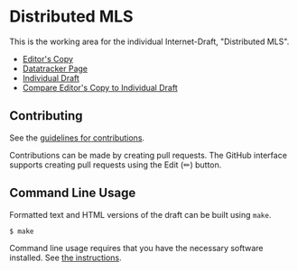 # Distributed MLS

This is the working area for the individual Internet-Draft, "Distributed MLS".

* [Editor's Copy](https://germ-mark.github.io/multi-mls-id/#go.draft-xue-multi-mls.html)
* [Datatracker Page](https://datatracker.ietf.org/doc/draft-xue-multi-mls)
* [Individual Draft](https://datatracker.ietf.org/doc/html/draft-xue-multi-mls)
* [Compare Editor's Copy to Individual Draft](https://germ-mark.github.io/multi-mls-id/#go.draft-xue-multi-mls.diff)


## Contributing

See the
[guidelines for contributions](https://github.com/germ-mark/multi-mls-id/blob/main/CONTRIBUTING.md).

Contributions can be made by creating pull requests.
The GitHub interface supports creating pull requests using the Edit (✏) button.


## Command Line Usage

Formatted text and HTML versions of the draft can be built using `make`.

```sh
$ make
```

Command line usage requires that you have the necessary software installed.  See
[the instructions](https://github.com/martinthomson/i-d-template/blob/main/doc/SETUP.md).

